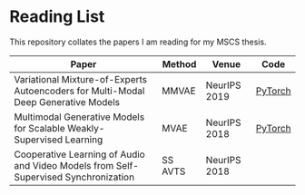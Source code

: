 # Reading List

This repository collates the papers I am reading for my MSCS thesis.

|Paper|Method|Venue|Code|
|-----|------|-----|----|
|Variational Mixture-of-Experts Autoencoders for Multi-Modal Deep Generative Models|MMVAE|NeurIPS 2019|[PyTorch](https://github.com/iffsid/mmvae)|
|Multimodal Generative Models for Scalable Weakly-Supervised Learning|MVAE|NeurIPS 2018|[PyTorch](https://github.com/mhw32/multimodal-vae-public)|
|Cooperative Learning of Audio and Video Models from Self-Supervised Synchronization|SS AVTS|NeurIPS 2018||
